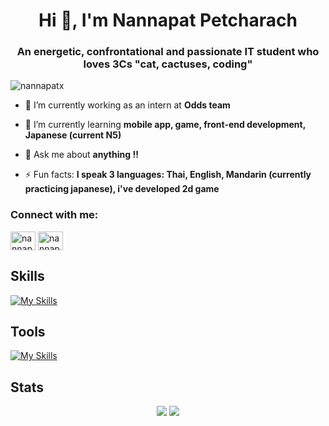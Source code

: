 <h1 align="center">Hi 👋, I'm Nannapat Petcharach</h1>
<h3 align="center">An energetic, confrontational and passionate IT student who loves 3Cs "cat, cactuses, coding"</h3>

<p align="left"> <img src="https://komarev.com/ghpvc/?username=nannapatx&label=Profile%20views&color=0e75b6&style=flat" alt="nannapatx" /> </p>

- 🔭 I’m currently working as an intern at **Odds team**

- 🌱 I’m currently learning **mobile app, game, front-end development, Japanese (current N5)**

- 💬 Ask me about **anything !!**

- ⚡ Fun facts: **I speak 3 languages: Thai, English, Mandarin (currently practicing japanese), i've developed 2d game**

<h3 align="left">Connect with me:</h3>
<p align="left">
<a href="https://fb.com/nannapat petcharach" target="blank"><img align="center" src="https://raw.githubusercontent.com/rahuldkjain/github-profile-readme-generator/master/src/images/icons/Social/facebook.svg" alt="nannapat petcharach" height="30" width="40" /></a>
<a href="https://instagram.com/nannapatx" target="blank"><img align="center" src="https://raw.githubusercontent.com/rahuldkjain/github-profile-readme-generator/master/src/images/icons/Social/instagram.svg" alt="nannapatx" height="30" width="40" /></a>
</p>



## Skills
[![My Skills](https://skillicons.dev/icons?i=javascript,java,html,css,cpp,react,vue,typescript,python,kotlin,nextjs,spring,tailwind,styledcomponents&perline=20)](https://skillicons.dev)
## Tools
[![My Skills](https://skillicons.dev/icons?i=github,gitlab,vscode,mysql,figma,git,mongodb&perline=10)](https://skillicons.dev)
## Stats
<div align="center">
<img src="https://github-readme-stats.vercel.app/api?username=Nannapatx&show_icons=true&theme=radical">
<img src="https://github-readme-stats.vercel.app/api/top-langs/?username=Nannapatx&layout=compact&theme=radical">
</div>
